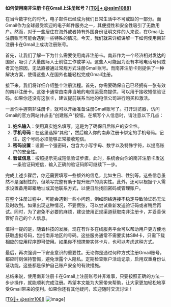 **如何使用南非注册卡在Gmail上注册账号？[[TG💪+ @esim1088](https://t.me/s/esim1088)]**

在当今数字化的时代，电子邮件已经成为我们日常生活中不可或缺的一部分。而Gmail作为全球最受欢迎的电子邮件服务之一，其便捷性和安全性吸引了无数用户。然而，对于一些居住在海外或者持有外国身份证明文件的人来说，在Gmail上注册账号可能会遇到一些特殊的情况。今天，我们就来详细讲解一下如何使用南非注册卡在Gmail上成功注册账号。

首先，让我们了解一下为什么需要使用南非注册卡。南非作为一个经济相对发达的国家，吸引了大量国际人士前往工作或学习。这些人可能因为没有本地电话号码或者其他原因，无法直接通过常规方式注册Gmail账号。而南非注册卡则提供了一种解决方案，使得这些人在国外也能轻松完成Gmail注册。

接下来，我们将详细介绍整个注册流程。首先，你需要确保自己已经拥有一张有效的南非注册卡。这张卡通常由南非当地的电信运营商提供，可以用于接收短信验证码。如果你还没有这张卡，建议提前联系当地的电信公司进行购买和激活。

一旦你手握南非注册卡，就可以开始准备注册Gmail账号了。打开浏览器，访问Gmail的官方网站并点击“创建账户”按钮。在填写个人信息时，请注意以下几点：

1. **姓名输入**：使用真实姓名填写，这是为了确保日后账户的安全性。
2. **手机号码**：在这里选择“其他”，然后输入你的南非注册卡绑定的手机号码。记住，这个号码必须能够正常接收短信。
3. **密码设置**：设置一个强密码，包含大小写字母、数字以及特殊字符，以提高账户的安全性。
4. **验证信息**：按照提示完成短信验证步骤。此时，系统会向你的南非注册卡发送一条验证码短信，输入正确的验证码即可继续下一步。

完成上述步骤后，你还需要填写一些额外的信息，比如生日、性别等。这些信息虽然不是强制性的，但填写完整有助于提升账户的真实性。此外，还可以根据个人需求设置备用邮箱地址或其他联系方式，以便日后找回密码或管理账户。

在整个注册过程中，可能会遇到一些小问题，例如网络连接不稳定导致验证码无法及时收到。如果出现这种情况，不要慌张，可以尝试重新发送验证码或者稍后再试。同时，为了避免不必要的麻烦，建议使用正规渠道获取南非注册卡，并妥善保管好自己的个人信息。

值得一提的是，随着科技的发展，现在有许多在线服务平台可以帮助用户更方便地获取虚拟号码，包括南非地区的号码。这些服务通常不需要实体SIM卡，只需下载相应的应用程序即可使用。如果你不想携带实体卡片，也可以考虑这种方式。

最后，再次强调一下安全意识的重要性。无论你是通过何种方式注册Gmail账号，都应时刻保持警惕，避免泄露个人隐私。定期检查账户活动记录，启用双重身份认证功能，这些都是保护自己账户安全的有效措施。

总结来说，使用南非注册卡在Gmail上注册账号并非难事，只要按照正确的方法一步步操作，就能顺利完成注册。希望本文能为大家带来帮助，让大家更加轻松地享受Gmail带来的便利。如果你还有其他疑问，欢迎随时交流讨论！

[[TG💪+ @esim1088](https://t.me/s/esim1088) ![Image](https://i.postimg.cc/4NQfJmqS/Snipaste-2025-05-13-00-14-12.png)]
